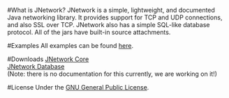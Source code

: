 #What is JNetwork?
JNetwork is a simple, lightweight, and documented Java networking library. It provides support for TCP and UDP connections, and also SSL 
over TCP. JNetwork also has a simple SQL-like database protocol. All of the jars have built-in source attachments.

#Examples
All examples can be found [here](src/example).

#Downloads
[JNetwork Core](libs/jnetwork-core.jar)<br>
[JNetwork Database](libs/jnetwork-database.jar)<br> (Note: there is no documentation for this currently, we are working on it!)

#License
Under the [GNU General Public License](LICENSE.md). 
